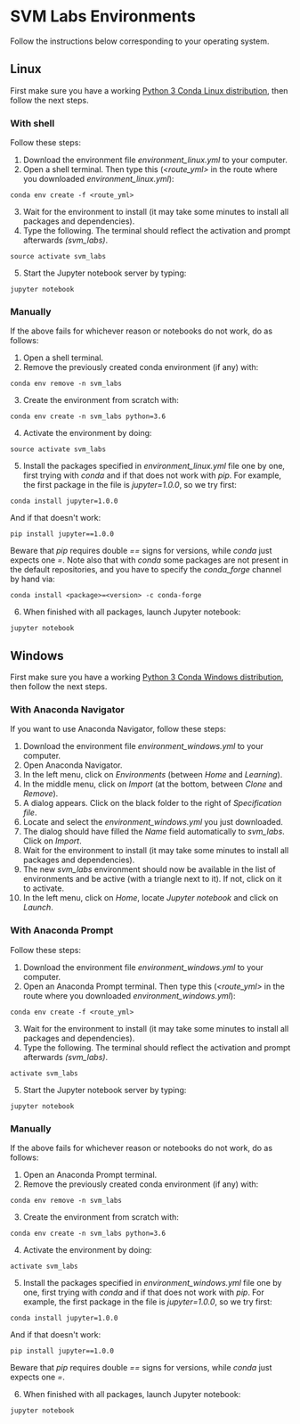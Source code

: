 # SVM Labs Environments

Follow the instructions below corresponding to your operating system.

## Linux

First make sure you have a working <a href="https://www.anaconda.com/download/#linux">Python 3 Conda Linux distribution</a>, then follow the next steps.

### With shell

Follow these steps:

1. Download the environment file *environment_linux.yml* to your computer.
2. Open a shell terminal. Then type this (*<route_yml>* in the route where you downloaded *environment_linux.yml*):
  ```
  conda env create -f <route_yml>
  ```

3. Wait for the environment to install (it may take some minutes to install all packages and dependencies).
4. Type the following. The terminal should reflect the activation and prompt afterwards *(svm_labs)*.
  ```
  source activate svm_labs
  ```
  
5. Start the Jupyter notebook server by typing:
  ```
  jupyter notebook
  ```
  
### Manually

If the above fails for whichever reason or notebooks do not work, do as follows:
   
1. Open a shell terminal.
2. Remove the previously created conda environment (if any) with:
  ```
  conda env remove -n svm_labs
  ```
3. Create the environment from scratch with:
  ```
  conda env create -n svm_labs python=3.6
  ```
4. Activate the environment by doing:
  ```
  source activate svm_labs
  ```

5. Install the packages specified in *environment_linux.yml* file one by one, first trying with *conda* and if that does not work with *pip*. For example, the first package in the file is *jupyter=1.0.0*, so we try first:
  ```
  conda install jupyter=1.0.0
  ```
  And if that doesn't work:
  ```
  pip install jupyter==1.0.0
  ```
  Beware that *pip* requires double *==* signs for versions, while *conda* just expects one *=*. Note also that with *conda* some packages are not present in the default repositories, and you have to specify the *conda_forge* channel by hand via:
  ```
  conda install <package>=<version> -c conda-forge
  ```

6. When finished with all packages, launch Jupyter notebook:
  ```
  jupyter notebook
  ```  


## Windows

First make sure you have a working <a href="https://www.anaconda.com/download/#windows">Python 3 Conda Windows distribution</a>, then follow the next steps.

### With Anaconda Navigator

If you want to use Anaconda Navigator, follow these steps:

1. Download the environment file *environment_windows.yml* to your computer.
2. Open Anaconda Navigator.
3. In the left menu, click on *Environments* (between *Home* and *Learning*).
4. In the middle menu, click on *Import* (at the bottom, between *Clone* and *Remove*).
5. A dialog appears. Click on the black folder to the right of *Specification file*.
6. Locate and select the *environment_windows.yml* you just downloaded.
7. The dialog should have filled the *Name* field automatically to *svm_labs*. Click on *Import*.
8. Wait for the environment to install (it may take some minutes to install all packages and dependencies).
9. The new *svm_labs* environment should now be available in the list of environments and be active (with a triangle next to it). If not, click on it to activate.
10. In the left menu, click on *Home*, locate *Jupyter notebook* and click on *Launch*.

### With Anaconda Prompt

Follow these steps:

1. Download the environment file *environment_windows.yml* to your computer.
2. Open an Anaconda Prompt terminal. Then type this (*<route_yml>* in the route where you downloaded *environment_windows.yml*):
  ```
  conda env create -f <route_yml>
  ```

3. Wait for the environment to install (it may take some minutes to install all packages and dependencies).
4. Type the following. The terminal should reflect the activation and prompt afterwards *(svm_labs)*.
  ```
  activate svm_labs
  ```
  
5. Start the Jupyter notebook server by typing:
  ```
  jupyter notebook
  ```

### Manually

If the above fails for whichever reason or notebooks do not work, do as follows:
   
1. Open an Anaconda Prompt terminal.
2. Remove the previously created conda environment (if any) with:
  ```
  conda env remove -n svm_labs
  ```
3. Create the environment from scratch with:
  ```
  conda env create -n svm_labs python=3.6
  ```
4. Activate the environment by doing:
  ```
  activate svm_labs
  ```

5. Install the packages specified in *environment_windows.yml* file one by one, first trying with *conda* and if that does not work with *pip*. For example, the first package in the file is *jupyter=1.0.0*, so we try first:
  ```
  conda install jupyter=1.0.0
  ```
  And if that doesn't work:
  ```
  pip install jupyter==1.0.0
  ```
  Beware that *pip* requires double *==* signs for versions, while *conda* just expects one *=*.

6. When finished with all packages, launch Jupyter notebook:
  ```
  jupyter notebook
  ```

